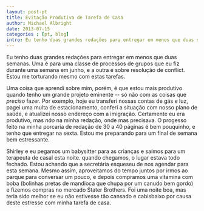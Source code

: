 ```yaml
---
layout: post-pt
title: Evitação Produtiva de Tarefa de Casa
author: Michael Albright
date: 2013-07-15
categories : [pt, blog]
intro: Eu tenho duas grandes redações para entregar em menos que duas semanas. Uma é para uma classe de processos de grupos que eu fiz durante uma semana em junho, e a outra é sobre resolução de conflict. Estou me torturando mesmo com estas tarefas.
---
```

Eu tenho duas grandes redações para entregar em menos que duas semanas. Uma é para uma classe de processos de grupos que eu fiz durante uma semana em junho, e a outra é sobre resolução de conflict. Estou me torturando mesmo com estas tarefas.

Uma coisa que aprendi sobre mim, porém, é que estou mais produtivo quando tenho um grande projeto eminente -- só não com as coisas que *preciso* fazer. Por exemplo, hoje eu transferi nossas contas de gás e luz, pagei uma multa de estacionamento, conferi a situação com nosso plano de saúde, e atualizei nosso endereço com a imigração. Certamente eu era produtivo, mas *não* na minha redação, onde mas precisava. O progesso feito na minha porcaria de redação de 30 a 40 páginas é bem pouquinho, e tenho que entregar na sexta. Estou me preparando para um final de semana bem estressante.

Shirley e eu pegamos um babysitter para as crianças e saímos para um terapeuta de casal esta noite. quando chegamos, o lugar estava todo fechado. Estou achando que a secretária esqueseu de nos agendar para esta semana. Mesmo assim, aproveitamos do tempo juntos por irmos ao parque para conversar um pouco, e depois compramos uma vitamina com boba (bolinhas pretas de mandioca que chupa por um canudo bem gordo) e fizemos compras no mercado Stater Brothers. Foi uma noite boa, mas teria sido melhor se eu não estivesse tão cansado e cabisbaixo por causa deste estresse com minha tarefa de casa.